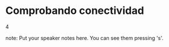 #  Comprobando conectividad

<p class="vertsep"> <span class="num">4</span> </p>


note:
    Put your speaker notes here.
    You can see them pressing 's'.
